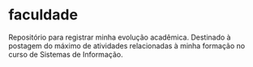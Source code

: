 # faculdade
Repositório para registrar minha evolução acadêmica.
Destinado à postagem do máximo de atividades relacionadas à minha formação no curso de Sistemas de Informação.
